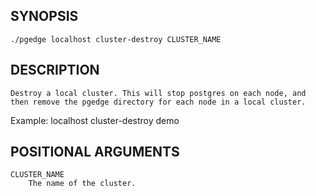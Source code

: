 ## SYNOPSIS
    ./pgedge localhost cluster-destroy CLUSTER_NAME
 
## DESCRIPTION
    Destroy a local cluster. This will stop postgres on each node, and then remove the pgedge directory for each node in a local cluster. 

Example: localhost cluster-destroy demo
 
## POSITIONAL ARGUMENTS
    CLUSTER_NAME
        The name of the cluster.
